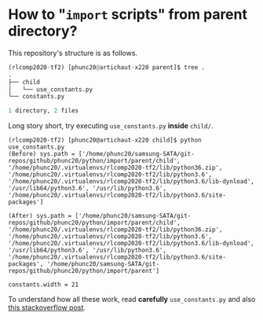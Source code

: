 # How to "<code>import</code> scripts" from parent directory?
This repository's structure is as follows.

```python
(rlcomp2020-tf2) [phunc20@artichaut-x220 parent]$ tree .
.
├── child
│   └── use_constants.py
└── constants.py

1 directory, 2 files
```

Long story short, try executing <code>use_constants.py</code> <b>inside</b> <code>child/</code>.
```
(rlcomp2020-tf2) [phunc20@artichaut-x220 child]$ python use_constants.py
(Before) sys.path = ['/home/phunc20/samsung-SATA/git-repos/github/phunc20/python/import/parent/child', '/home/phunc20/.virtualenvs/rlcomp2020-tf2/lib/python36.zip', '/home/phunc20/.virtualenvs/rlcomp2020-tf2/lib/python3.6',
'/home/phunc20/.virtualenvs/rlcomp2020-tf2/lib/python3.6/lib-dynload', '/usr/lib64/python3.6', '/usr/lib/python3.6', '/home/phunc20/.virtualenvs/rlcomp2020-tf2/lib/python3.6/site-packages']

(After) sys.path = ['/home/phunc20/samsung-SATA/git-repos/github/phunc20/python/import/parent/child', '/home/phunc20/.virtualenvs/rlcomp2020-tf2/lib/python36.zip', '/home/phunc20/.virtualenvs/rlcomp2020-tf2/lib/python3.6', '/home/phunc20/.virtualenvs/rlcomp2020-tf2/lib/python3.6/lib-dynload', '/usr/lib64/python3.6', '/usr/lib/python3.6', '/home/phunc20/.virtualenvs/rlcomp2020-tf2/lib/python3.6/site-packages', '/home/phunc20/samsung-SATA/git-repos/github/phunc20/python/import/parent']

constants.width = 21
```

To understand how all these work, read <b>carefully</b> <code>use_constants.py</code> and also [this stackoverflow post](https://stackoverflow.com/questions/8951255/import-script-from-a-parent-directory/8951269).

